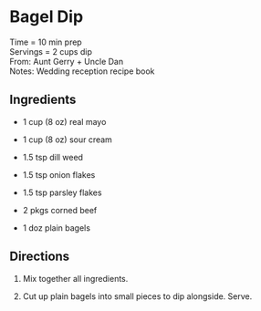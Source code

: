 Bagel Dip
=====
Time = 10 min prep \
Servings = 2 cups dip \
From: Aunt Gerry + Uncle Dan \
Notes: Wedding reception recipe book

**Ingredients**
----
-  1 cup (8 oz) real mayo
-  1 cup (8 oz) sour cream
-  1.5 tsp dill weed
-  1.5 tsp onion flakes
-  1.5 tsp parsley flakes
-  2 pkgs corned beef

-  1 doz plain bagels

**Directions**
----
1.  Mix together all ingredients. 

2.  Cut up plain bagels into small pieces to dip alongside. Serve. 
